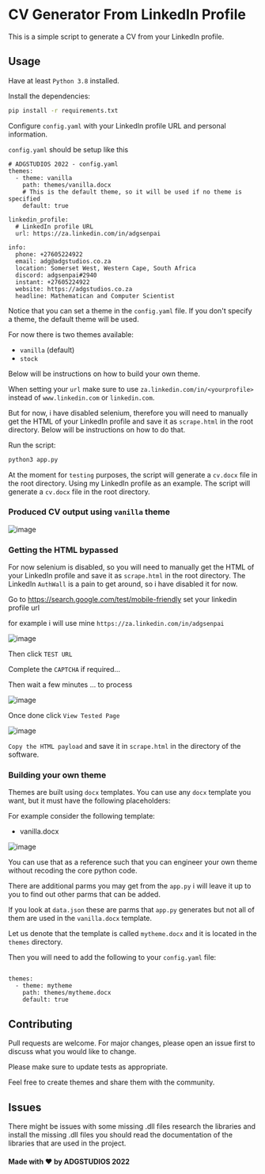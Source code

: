 # CV Generator From LinkedIn Profile

This is a simple script to generate a CV from your LinkedIn profile.

## Usage

Have at least `Python 3.8` installed.

Install the dependencies:

```bash
pip install -r requirements.txt
```

Configure `config.yaml` with your LinkedIn profile URL and personal information.

`config.yaml` should be setup like this 
```
# ADGSTUDIOS 2022 - config.yaml
themes:
  - theme: vanilla
    path: themes/vanilla.docx
    # This is the default theme, so it will be used if no theme is specified
    default: true

linkedin_profile:  
  # LinkedIn profile URL
  url: https://za.linkedin.com/in/adgsenpai

info:  
  phone: +27605224922
  email: adg@adgstudios.co.za
  location: Somerset West, Western Cape, South Africa
  discord: adgsenpai#2940
  instant: +27605224922
  website: https://adgstudios.co.za
  headline: Mathematican and Computer Scientist
```

Notice that you can set a theme in the `config.yaml` file. If you don't specify a theme, the default theme will be used.

For now there is two themes available:
- `vanilla` (default)
- `stock` 

Below will be instructions on how to build your own theme.

When setting your `url` make sure to use `za.linkedin.com/in/<yourprofile>` instead of `www.linkedin.com` or `linkedin.com`.

But for now, i have disabled selenium, therefore you will need to manually get the HTML of your LinkedIn profile and save it as `scrape.html` in the root directory. Below will be instructions on how to do that.

Run the script:

```bash
python3 app.py
```

At the moment for `testing` purposes, the script will generate a `cv.docx` file in the root directory. Using my LinkedIn profile as an example.
The script will generate a `cv.docx` file in the root directory.

### Produced CV output using `vanilla` theme

![image](https://user-images.githubusercontent.com/45560312/198889884-60d7bbbc-0064-4737-9f03-90fafaa89a2d.png)

### Getting the HTML bypassed

For now selenium is disabled, so you will need to manually get the HTML of your LinkedIn profile and save it as `scrape.html` in the root directory. The LinkedIn `AuthWall` is a pain to get around, so i have disabled it for now.

Go to https://search.google.com/test/mobile-friendly set your linkedin profile url

for example i will use mine `https://za.linkedin.com/in/adgsenpai`

![image](https://user-images.githubusercontent.com/45560312/198889388-22a7e30b-3d53-42e8-8538-8977b681bbfa.png)

Then click `TEST URL`

Complete the `CAPTCHA` if required...

Then wait a few minutes ... to process

![image](https://user-images.githubusercontent.com/45560312/198889429-5f4e1bc0-dabe-4545-bc17-cd28e12415e5.png)


Once done click `View Tested Page`

![image](https://user-images.githubusercontent.com/45560312/198889443-06c758ca-36b9-47b9-9ee2-aee159d04d4d.png)

`Copy the HTML payload` and save it in `scrape.html` in the directory of the software.

### Building your own theme

Themes are built using `docx` templates. You can use any `docx` template you want, but it must have the following placeholders:

For example consider the following template:
- vanilla.docx

![image](https://user-images.githubusercontent.com/45560312/198889539-402b0d01-284f-4597-a937-11888abca825.png)

You can use that as a reference such that you can engineer your own theme without recoding the core python code.

There are additional parms you may get from the `app.py` i will leave it up to you to find out other parms that can be added.

If you look at `data.json` these are parms that `app.py` generates but not all of them are used in the `vanilla.docx` template.

Let us denote that the template is called `mytheme.docx` and it is located in the `themes` directory.

Then you will need to add the following to your `config.yaml` file:
```

themes:
  - theme: mytheme
    path: themes/mytheme.docx
    default: true

```

## Contributing

Pull requests are welcome. For major changes, please open an issue first to discuss what you would like to change.

Please make sure to update tests as appropriate.

Feel free to create themes and share them with the community.

## Issues
There might be issues with some missing .dll files research the libraries and install the missing .dll files you should read the documentation of the libraries that are used in the project.

 


#### Made with ❤️ by ADGSTUDIOS 2022